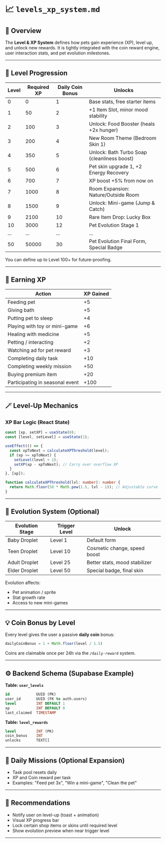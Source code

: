 # 📈 `levels_xp_system.md`

## 🎯 Overview

The **Level & XP System** defines how pets gain experience (XP), level up, and unlock new rewards. It is tightly integrated with the coin reward engine, user interaction stats, and pet evolution milestones.

---

## 🔢 Level Progression

| Level | Required XP | Daily Coin Bonus | Unlocks                                     |
| ----- | ----------- | ---------------- | ------------------------------------------- |
| 0     | 0           | 1                | Base stats, free starter items              |
| 1     | 50          | 2                | +1 Item Slot, minor mood stability          |
| 2     | 100         | 3                | Unlock: Food Booster (heals +2x hunger)     |
| 3     | 200         | 4                | New Room Theme (Bedroom Skin 1)             |
| 4     | 350         | 5                | Unlock: Bath Turbo Soap (cleanliness boost) |
| 5     | 500         | 6                | Pet skin upgrade 1, +2 Energy Recovery      |
| 6     | 700         | 7                | XP boost +5% from now on                    |
| 7     | 1000        | 8                | Room Expansion: Nature/Outside Room         |
| 8     | 1500        | 9                | Unlock: Mini-game (Jump & Catch)            |
| 9     | 2100        | 10               | Rare Item Drop: Lucky Box                   |
| 10    | 3000        | 12               | Pet Evolution Stage 1                       |
| ...   | ...         | ...              | ...                                         |
| 50    | 50000       | 30               | Pet Evolution Final Form, Special Badge     |

You can define up to Level 100+ for future-proofing.

---

## 🧪 Earning XP

| Action                          | XP Gained |
| ------------------------------- | --------- |
| Feeding pet                     | +5        |
| Giving bath                     | +5        |
| Putting pet to sleep            | +4        |
| Playing with toy or mini-game   | +6        |
| Healing with medicine           | +5        |
| Petting / interacting           | +2        |
| Watching ad for pet reward      | +3        |
| Completing daily task           | +10       |
| Completing weekly mission       | +50       |
| Buying premium item             | +20       |
| Participating in seasonal event | +100      |

---

## 🪄 Level-Up Mechanics

### XP Bar Logic (React State)

```ts
const [xp, setXP] = useState(0);
const [level, setLevel] = useState(1);

useEffect(() => {
  const xpToNext = calculateXPThreshold(level);
  if (xp >= xpToNext) {
    setLevel(level + 1);
    setXP(xp - xpToNext); // Carry over overflow XP
  }
}, [xp]);

function calculateXPThreshold(lvl: number): number {
  return Math.floor(50 * Math.pow(1.5, lvl - 1)); // Adjustable curve
}
```

---

## 🧬 Evolution System (Optional)

| Evolution Stage | Trigger Level | Unlock                        |
| --------------- | ------------- | ----------------------------- |
| Baby Droplet    | Level 1       | Default form                  |
| Teen Droplet    | Level 10      | Cosmetic change, speed boost  |
| Adult Droplet   | Level 25      | Better stats, mood stabilizer |
| Elder Droplet   | Level 50      | Special badge, final skin     |

Evolution affects:

* Pet animation / sprite
* Stat growth rate
* Access to new mini-games

---

## 💡 Coin Bonus by Level

Every level gives the user a passive **daily coin** bonus:

```ts
dailyCoinBonus = 1 + Math.floor(level / 1.5)
```

Coins are claimable once per 24h via the `/daily-reward` system.

---

## ⚙️ Backend Schema (Supabase Example)

**Table: `user_levels`**

```sql
id            UUID (PK)
user_id       UUID (FK to auth.users)
level         INT DEFAULT 1
xp            INT DEFAULT 0
last_claimed  TIMESTAMP
```

**Table: `level_rewards`**

```sql
level         INT (PK)
coin_bonus    INT
unlocks       TEXT[]
```

---

## 📆 Daily Missions (Optional Expansion)

* Task pool resets daily
* XP and Coin reward per task
* Examples: "Feed pet 3x", "Win a mini-game", "Clean the pet"

---

## 🧠 Recommendations

* Notify user on level-up (toast + animation)
* Visual XP progress bar
* Lock certain shop items or skins until required level
* Show evolution preview when near trigger level

---
